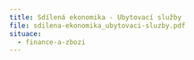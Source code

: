 ```yaml
---
title: Sdílená ekonomika - Ubytovací služby
file: sdilena-ekonomika_ubytovaci-sluzby.pdf
situace:
  - finance-a-zbozi
---
```

